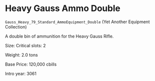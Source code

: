 # Heavy Gauss Ammo Double

`Gauss_Heavy_79_Standard_AmmoEquipment_Double` (Yet Another Equipment Collection)

A double bin of ammunition for the Heavy Gauss Rifle.

Size: Critical slots: 2

Weight: 2.0 tons

Base Price: 120,000 cbills

Intro year: 3061

